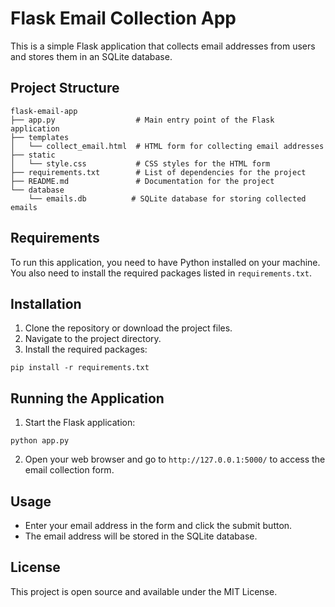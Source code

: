 # Flask Email Collection App

This is a simple Flask application that collects email addresses from users and stores them in an SQLite database.

## Project Structure

```
flask-email-app
├── app.py                  # Main entry point of the Flask application
├── templates
│   └── collect_email.html  # HTML form for collecting email addresses
├── static
│   └── style.css           # CSS styles for the HTML form
├── requirements.txt        # List of dependencies for the project
├── README.md               # Documentation for the project
└── database
    └── emails.db          # SQLite database for storing collected emails
```

## Requirements

To run this application, you need to have Python installed on your machine. You also need to install the required packages listed in `requirements.txt`.

## Installation

1. Clone the repository or download the project files.
2. Navigate to the project directory.
3. Install the required packages:

```
pip install -r requirements.txt
```

## Running the Application

1. Start the Flask application:

```
python app.py
```

2. Open your web browser and go to `http://127.0.0.1:5000/` to access the email collection form.

## Usage

- Enter your email address in the form and click the submit button.
- The email address will be stored in the SQLite database.

## License

This project is open source and available under the MIT License.